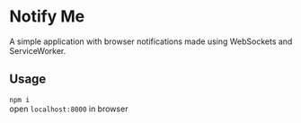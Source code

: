 # Notify Me

A simple application with browser notifications made using WebSockets and ServiceWorker.

## Usage

`npm i`  
open `localhost:8000` in browser
